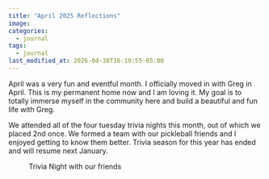 ```yaml
---
title: "April 2025 Reflections"
image: 
categories:
  - journal
tags:
  - journal
last_modified_at: 2026-04-30T16:19:55-05:00
---
```



April was a very fun and eventful month. I officially moved in with Greg in April. This is my permanent home now and I am loving it. My goal is to totally immerse myself in the community here and build a beautiful and fun life with Greg.

We attended all of the four tuesday trivia nights this month, out of which we placed 2nd once. We formed a team with our pickleball friends and I enjoyed getting to know them better. Trivia season for this year has ended and will resume next January.

<figure class="align-left">
  <a href="#"><img src="{{ '/images/2025-04-trivia.jpg' | absolute_url }}" alt=""></a>
  <figcaption>Trivia Night with our friends</figcaption>
</figure> 